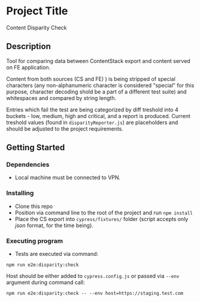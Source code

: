 # Project Title

Content Disparity Check

## Description

Tool for comparing data between ContentStack export and content served on FE application.

Content from both sources (CS and FE) ) is being stripped of special characters (any non-alphanumeric character is considered "special" for this purpose, character decoding shold be a part of a different test suite) and whitespaces and compared by string length.

Entries which fail the test are being categorized by diff treshold into 4 buckets - low, medium, high and critical, and a report is produced. Current treshold values (found in `disparityReporter.js`) are placeholders and should be adjusted to the project requirements.

## Getting Started

### Dependencies

* Local machine must be connected to VPN.

### Installing

* Clone this repo
* Position via command line to the root of the project and run ``npm install``
* Place the CS export into `cypress/fixtures/` folder (script accepts only *json* format, for the time being).

### Executing program

* Tests are executed via command:

```
npm run e2e:disparity:check
```

Host should be either added to `cypress.config.js` or passed via `--env` argument during command call:

```
npm run e2e:disparity:check -- --env host=https://staging.test.com
```
